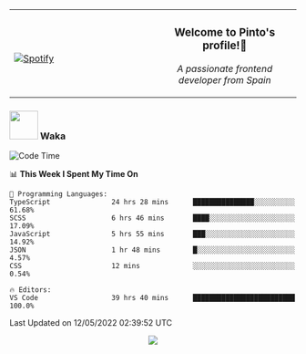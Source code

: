 <table width="100%" align="center"> 
  <tr>
  <td width="50%">
      
&nbsp; <br> [![Spotify](https://novatorem-zeta-rust.vercel.app/api/spotify)](https://open.spotify.com/user/novatorem-zeta-rust)

  </td>
  <td width="50%">
    <h3 align="center">Welcome to Pinto's profile!👋</h3>
    <p align="center"><em>A passionate frontend developer from Spain</em></p>
  </td>
  </table>

### <img src="https://media.giphy.com/media/VgCDAzcKvsR6OM0uWg/giphy.gif" width="50"> Waka

  <!--START_SECTION:waka-->
![Code Time](http://img.shields.io/badge/Code%20Time-349%20hrs%2055%20mins-blue)

📊 **This Week I Spent My Time On** 

```text
💬 Programming Languages: 
TypeScript               24 hrs 28 mins      ███████████████░░░░░░░░░░   61.68% 
SCSS                     6 hrs 46 mins       ████░░░░░░░░░░░░░░░░░░░░░   17.09% 
JavaScript               5 hrs 55 mins       ███░░░░░░░░░░░░░░░░░░░░░░   14.92% 
JSON                     1 hr 48 mins        █░░░░░░░░░░░░░░░░░░░░░░░░   4.57% 
CSS                      12 mins             ░░░░░░░░░░░░░░░░░░░░░░░░░   0.54%

🔥 Editors: 
VS Code                  39 hrs 40 mins      █████████████████████████   100.0%

```


 Last Updated on 12/05/2022 02:39:52 UTC
<!--END_SECTION:waka-->

<div align="center">
<img src="https://github-readme-stats-gilt-tau.vercel.app/api/top-langs/?username=pinto-hub&layout=compact&theme=dracula" />
</div>
